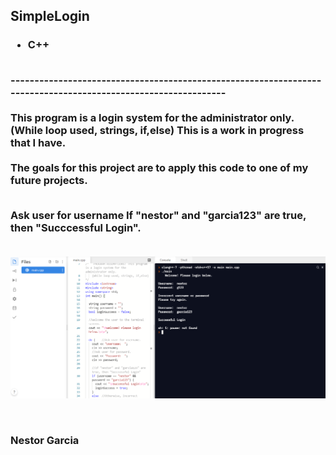 <h2>SimpleLogin</h2>
<h3><ul><li>C++</ul></li>

<br>
--------------------------------------------------------------------------------------------------------------
<br>
<br>This program is a login system for the administrator only. (While loop used, strings, if,else) This is a work in progress that I have. <br><br>The goals for this project are to apply this code to one of my future projects.

<br>Ask user for username
If "nestor" and "garcia123" are true, then "Succcessful Login".
<br>
<br>

![](imgs/Capture.PNG)

<br>
<p> <b>Nestor Garcia</b></p>

